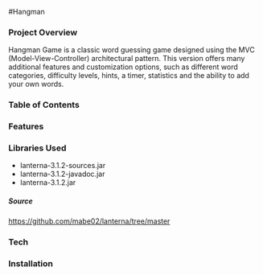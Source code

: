 #Hangman

### Project Overview
Hangman Game is a classic word guessing game designed using the MVC (Model-View-Controller) architectural pattern. This version offers many additional features and customization options, such as different word categories, difficulty levels, hints, a timer, statistics and the ability to add your own words.

### Table of Contents

### Features

### Libraries Used
- lanterna-3.1.2-sources.jar
- lanterna-3.1.2-javadoc.jar
- lanterna-3.1.2.jar

##### Source
https://github.com/mabe02/lanterna/tree/master

### Tech

### Installation
